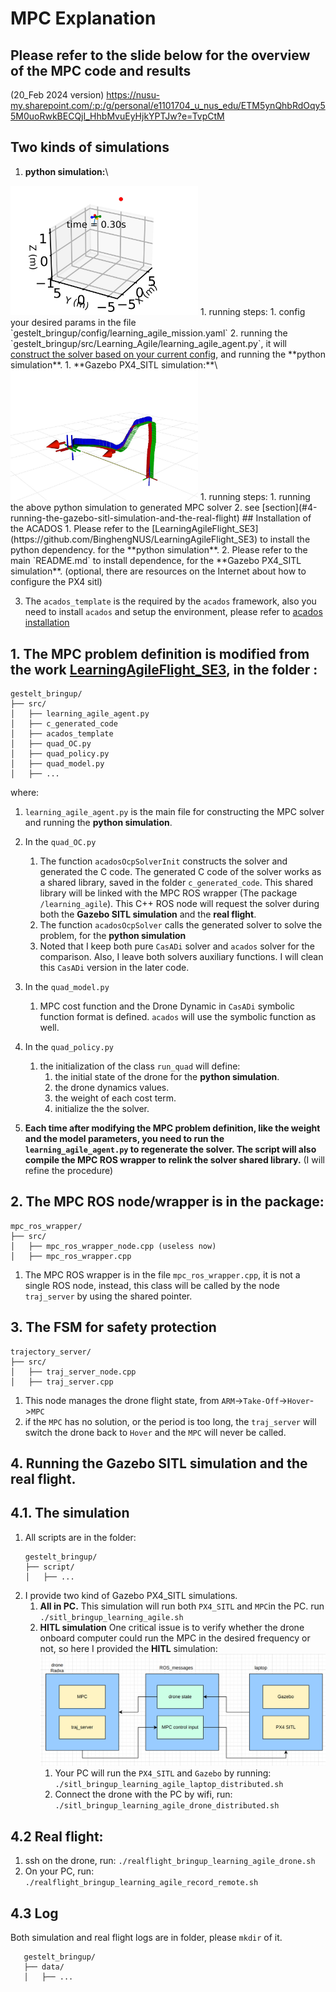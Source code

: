 # MPC Explanation

## Please refer to the slide below for the overview of the MPC code and results 
(20_Feb 2024 version) 
https://nusu-my.sharepoint.com/:p:/g/personal/e1101704_u_nus_edu/ETM5ynQhbRdOqy55M0uoRwkBECQjI_HhbMvuEyHjkYPTJw?e=TvpCtM
## Two kinds of simulations
1. **python simulation:**\
<img src="pictures/python_simulation.jpeg" alt="Python Simulation" style="width: 300px;"/>
    1. running steps:
        1. config your desired params in the file `gestelt_bringup/config/learning_agile_mission.yaml`
        2. running the `gestelt_bringup/src/Learning_Agile/learning_agile_agent.py`, it will <u>construct the solver based on your current config</u>, and running the **python simulation**.
1. **Gazebo PX4_SITL simulation:**\
<img src="pictures/gazebo_sim.jpeg" alt="Gazebo Simulation" style="width: 300px;"/>
    1. running steps:
        1. running the above python simulation to generated MPC solver
        2. see [section](#4-running-the-gazebo-sitl-simulation-and-the-real-flight) 
## Installation of the ACADOS
1. Please refer to the [LearningAgileFlight_SE3](https://github.com/BinghengNUS/LearningAgileFlight_SE3) to install the python dependency. for the **python simulation**.
2. Please refer to the main `README.md` to install dependence, for the **Gazebo PX4_SITL simulation**. (optional, there are resources on the Internet about how to configure the PX4 sitl)

3. The `acados_template` is the required by the `acados` framework, also you need to install `acados` and setup the environment, please refer to [acados installation](https://docs.acados.org/installation/index.html)
## 1. The MPC problem definition is modified from the work [LearningAgileFlight_SE3](https://github.com/BinghengNUS/LearningAgileFlight_SE3), in the folder :

```plaintext
gestelt_bringup/
├── src/
│   ├── learning_agile_agent.py
│   ├── c_generated_code
│   ├── acados_template
│   ├── quad_OC.py
│   ├── quad_policy.py
│   ├── quad_model.py
│   ├── ...
```
where:
1. `learning_agile_agent.py` is the main file for constructing the MPC solver and running the **python simulation**.

2. In the `quad_OC.py`
    1. The function `acadosOcpSolverInit` constructs the solver and generated the C code. 
        The generated C code of the solver works as a shared library, saved in the folder `c_generated_code`. This shared library will be linked with the MPC ROS wrapper (The package `/learning_agile`). This C++ ROS node will request the solver during both the **Gazebo SITL simulation** and the **real flight**.
    3. The function `acadosOcpSolver` calls the generated solver to solve the problem, for the **python simulation**
    4. Noted that I keep both pure `CasADi` solver and `acados` solver for the comparison. Also, I leave both solvers auxiliary functions. I will clean this `CasADi` version in the later code.
    
3. In the `quad_model.py`
    1. MPC cost function and the Drone Dynamic in `CasADi` symbolic function format is defined. `acados` will use the symbolic function as well.
4. In the `quad_policy.py`
    1. the initialization of the class `run_quad` will define: 
        1. the initial state of the drone for the **python simulation**.  
        2. the drone dynamics values.
        3. the weight of each cost term.
        4. initialize the the solver.

5. **Each time after modifying the MPC problem definition, like the weight and the model parameters, you need to run the `learning_agile_agent.py` to regenerate the solver. The script will also compile the MPC ROS wrapper to relink the solver shared library.** (I will refine the procedure)
## 2. The MPC ROS node/wrapper is in the package:
```plaintext
mpc_ros_wrapper/
├── src/
│   ├── mpc_ros_wrapper_node.cpp (useless now)
│   ├── mpc_ros_wrapper.cpp
```
1. The MPC ROS wrapper is in the file `mpc_ros_wrapper.cpp`, it is not a single ROS node, instead, this class will be called by the node `traj_server` by using the shared pointer.

## 3. The FSM for safety protection
```plaintext
trajectory_server/
├── src/
│   ├── traj_server_node.cpp 
│   ├── traj_server.cpp

```
1. This node manages the drone flight state, from `ARM`->`Take-Off`->`Hover`->`MPC`
2. if the `MPC` has no solution, or the period is too long, the `traj_server` will switch the drone back to `Hover` and the `MPC` will never be called.
## 4. Running the Gazebo SITL simulation and the real flight.
## 4.1. The simulation
1. All scripts are in the folder:
    ```plaintext
    gestelt_bringup/
    ├── script/
    │   ├── ...

    ```
2. I provide two kind of Gazebo PX4_SITL simulations.   
    1. **All in PC.** 
        This simulation will run both `PX4_SITL` and `MPC`in the PC.
        run `./sitl_bringup_learning_agile.sh`
    2. **HITL simulation**
        One critical issue is to verify whether the drone onboard computer could run the MPC in the desired frequency or not, so here I provided the **HITL** simulation:
        <img src="pictures/MPC_HITL.png" alt="HITL diagram"/>
        1. Your PC will run the `PX4_SITL` and `Gazebo` by running:
        `./sitl_bringup_learning_agile_laptop_distributed.sh` 
        2. Connect the drone with the PC by wifi, run:
        `./sitl_bringup_learning_agile_drone_distributed.sh`
## 4.2 Real flight:
1. ssh on the drone, run:
`./realflight_bringup_learning_agile_drone.sh`
2. On your PC, run: `./realflight_bringup_learning_agile_record_remote.sh`  


## 4.3 Log
Both simulation and real flight logs are in folder, please `mkdir` of it.
 ```plaintext
    gestelt_bringup/
    ├── data/
    │   ├── ...

```